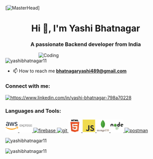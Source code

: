 [![MasterHead](https://img.swapcard.com/?u=https:%2F%2Fcdn-api.swapcard.com%2Fpublic%2Fimages%2F3fef7dc8067a4c6ea6e665ef8bc7d0c8.png&q=0.8&m=fit&w=1000)]
<h1 align="center">Hi 👋, I'm Yashi Bhatnagar</h1>
<h3 align="center">A passionate Backend developer from India</h3>
<img align="right" alt="Coding" width="400" src="https://media.tenor.com/QVC1Nmb9TwUAAAAC/coding.gif">

<p align="left"> <img src="https://komarev.com/ghpvc/?username=yashibhatnagar11&label=Profile%20views&color=0e75b6&style=flat" alt="yashibhatnagar11" /> </p>

- 📫 How to reach me **bhatnagaryashi489@gmail.com**

<h3 align="left">Connect with me:</h3>
<p align="left">
<a href="https://linkedin.com/in/https://www.linkedin.com/in/yashi-bhatnagar-798a70228" target="blank"><img align="center" src="https://raw.githubusercontent.com/rahuldkjain/github-profile-readme-generator/master/src/images/icons/Social/linked-in-alt.svg" alt="https://www.linkedin.com/in/yashi-bhatnagar-798a70228" height="30" width="40" /></a>
</p>

<h3 align="left">Languages and Tools:</h3>
<p align="left"> <a href="https://aws.amazon.com" target="_blank" rel="noreferrer"> <img src="https://raw.githubusercontent.com/devicons/devicon/master/icons/amazonwebservices/amazonwebservices-original-wordmark.svg" alt="aws" width="40" height="40"/> </a> <a href="https://expressjs.com" target="_blank" rel="noreferrer"> <img src="https://raw.githubusercontent.com/devicons/devicon/master/icons/express/express-original-wordmark.svg" alt="express" width="40" height="40"/> </a> <a href="https://firebase.google.com/" target="_blank" rel="noreferrer"> <img src="https://www.vectorlogo.zone/logos/firebase/firebase-icon.svg" alt="firebase" width="40" height="40"/> </a> <a href="https://git-scm.com/" target="_blank" rel="noreferrer"> <img src="https://www.vectorlogo.zone/logos/git-scm/git-scm-icon.svg" alt="git" width="40" height="40"/> </a> <a href="https://www.w3.org/html/" target="_blank" rel="noreferrer"> <img src="https://raw.githubusercontent.com/devicons/devicon/master/icons/html5/html5-original-wordmark.svg" alt="html5" width="40" height="40"/> </a> <a href="https://developer.mozilla.org/en-US/docs/Web/JavaScript" target="_blank" rel="noreferrer"> <img src="https://raw.githubusercontent.com/devicons/devicon/master/icons/javascript/javascript-original.svg" alt="javascript" width="40" height="40"/> </a> <a href="https://www.mongodb.com/" target="_blank" rel="noreferrer"> <img src="https://raw.githubusercontent.com/devicons/devicon/master/icons/mongodb/mongodb-original-wordmark.svg" alt="mongodb" width="40" height="40"/> </a> <a href="https://nodejs.org" target="_blank" rel="noreferrer"> <img src="https://raw.githubusercontent.com/devicons/devicon/master/icons/nodejs/nodejs-original-wordmark.svg" alt="nodejs" width="40" height="40"/> </a> <a href="https://postman.com" target="_blank" rel="noreferrer"> <img src="https://www.vectorlogo.zone/logos/getpostman/getpostman-icon.svg" alt="postman" width="40" height="40"/> </a> </p>

<p><img align="center" src="https://github-readme-stats.vercel.app/api/top-langs?username=yashibhatnagar11&show_icons=true&locale=en&layout=compact" alt="yashibhatnagar11" /></p>

<p><img align="center" src="https://github-readme-streak-stats.herokuapp.com/?user=yashibhatnagar11&" alt="yashibhatnagar11" /></p>




